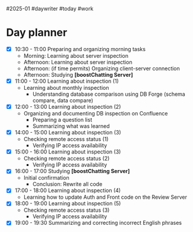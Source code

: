 #2025-01 #daywriter #today #work
# Day planner

- [x]  10:30 - 11:00 Preparing and organizing morning tasks
    - Morning: Learning about server inspection
    - Afternoon: Learning about server inspection
    - Afternoon: (if time permits) Organizing client-server connection
    - Afternoon: Studying **[boostChatting Server]**
- [x]  11:00 - 12:00 Learning about inspection (1)
    - Learning about monthly inspection
        - Understanding database comparison using DB Forge (schema compare, data compare)
- [x]  12:00 - 13:00 Learning about inspection (2)
    - Organizing and documenting DB inspection on Confluence
        - Preparing a question list
        - Summarizing what was learned
- [x]  14:00 - 15:00 Learning about inspection (3)
    - Checking remote access status (1)
        - Verifying IP access availability
- [x]  15:00 - 16:00 Learning about inspection (3)
    - Checking remote access status (2)
        - Verifying IP access availability
- [x]  16:00 - 17:00 Studying **[boostChatting Server]**
    - Initial confirmation
        - Conclusion: Rewrite all code
- [x]  17:00 - 18:00 Learning about inspection (4)
    - Learning how to update Auth and Front code on the Review Server
- [x]  18:00 - 19:00 Learning about inspection (5)
    - Checking remote access status (3)
        - Verifying IP access availability
- [x]  19:00 - 19:30 Summarizing and correcting incorrect English phrases
